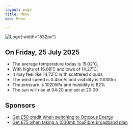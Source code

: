 ```yaml
---
layout: page
title: Menu
seo: Menu

---
```


![Logo](/images/logo.jpg){:width="832px"}

<!-- weather_marker starts -->
## On Friday, 25 July 2025

- The average temperature today is 15.02˚C,
- With highs of 16.08˚C and lows of 14.27˚C,
- It may feel like 14.72˚C with scattered clouds
- The wind speed is 0.45m/s and visibility is 10000m
- The pressure is 1020hPa and humidity is 82%
- The sun will rise at 04:20 and set at 20:09

<!-- weather_marker ends -->

## Sponsors

- [Get £50 credit when switching to Octopus Energy](https://bit.ly/3oD1nnS)
- [Get £75 when taking a 1000mb YouFibre broadband plan](https://aklam.io/91zWhU?)
